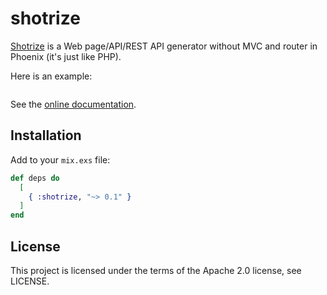 # shotrize

[Shotrize](https://hex.pm/packages/shotrize) is a  Web page/API/REST API generator without MVC and router in Phoenix (it's just like PHP).

Here is an example:

```elixir
```

See the [online documentation](https://hexdocs.pm/smallex).

## Installation

Add to your ```mix.exs``` file:

```elixir
def deps do
  [
    { :shotrize, "~> 0.1" }
  ]
end
```

## License

This project is licensed under the terms of the Apache 2.0 license, see LICENSE.
